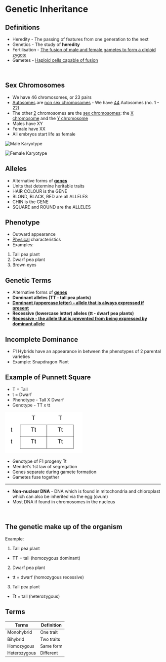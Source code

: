 # Genetic Inheritance

## Definitions

- Heredity - The passing of features from one generation to the next
- Genetics - The study of **heredity**
- Fertilisation - <u>The fusion of male and female gametes to form a diploid zygote</u>
- Gametes - <u>Haploid cells capable of fusion</u>

![]()

## Sex Chromosomes

- We have 46 chromosomes, or 23 pairs
- <u>Autosomes</u> are <u>non sex chromosomes</u> - We have <u>44</u> Autosomes (no. 1 - 22)
- The other <u>2</u> chromosomes are the <u>sex chromosomes</u>: the <u>X chromosome</u> and the <u>Y chromosome</u>
- Males have XY
- Female have XX
- All embryos start life as female

![Male Karyotype]()

![Female Karyotype]()

## Alleles

- Alternative forms of **<u>genes</u>**
- Units that determine heritable traits
- HAIR COLOUR is the GENE
- BLOND, BLACK, RED are all ALLELES
- CHIN is the GENE
- SQUARE and ROUND are the ALLELES

## Phenotype

- Outward appearance
- <u>Physical</u> characteristics
- Examples:
1. Tall pea plant
2. Dwarf pea plant
3. Brown eyes

## Genetic Terms

- Alternative forms of **<u>genes</u>**
- **Dominant alleles (TT - tall pea plants)**
- **<u>Dominant (uppercase letter) - allele that is always expressed if present</u>**
- **Recessive (lowercase letter) alleles (tt - dwarf pea plants)**
- **<u>Recessive - the allele that is prevented from being expressed by dominant allele</u>**

## Incomplete Dominance

- F1 Hybrids have an appearance in between the phenotypes of 2 parental varieties
- Example: Snapdragon Plant

## Example of Punnett Square

- T = Tall
- t = Dwarf
- Phenotype - Tall X Dwarf
- Genotype - TT x tt

![TT x tt Punnett Square](genetic-inheritance/punnett-square.png)

- Genotype of F1 progeny Tt
- Mendel's 1st law of segregation
- Genes separate during gamete formation
- Gametes fuse together

---

- **Non-nuclear DNA** - DNA which is found in mitochondria and chloroplast which can also be inherited via the egg (ovum)
- Most DNA if found in chromosomes in the nucleus

![]()

## The genetic make up of the organism

Example:
1. Tall pea plant
  - TT = tall (homozygous dominant)
2. Dwarf pea plant
  - tt = dwarf (homozygous recessive)
3. Tall pea plant
  - Tt = tall (heterozygous)

## Terms

| Terms | Definition |
|-|-|
| Monohybrid | One trait |
| Bihybrid | Two traits |
| Homozygous | Same form |
| Heterozygous | Different |
